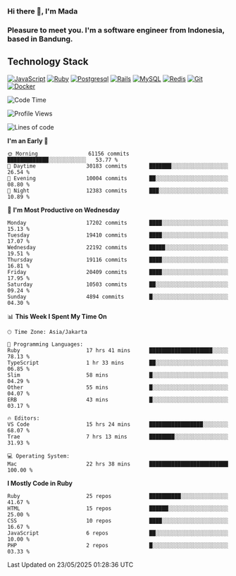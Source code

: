 ### Hi there 👋, I'm Mada
### Pleasure to meet you. I'm a software engineer from Indonesia, based in Bandung.

## Technology Stack

[![JavaScript](https://img.shields.io/badge/-JavaScript-%23F7DF1C?style=flat-square&logo=javascript&logoColor=000000&labelColor=%23F7DF1C&color=%23FFCE5A)](https://www.javascript.com/)
[![Ruby](https://img.shields.io/badge/Ruby-CC342D?style=flat-square&logo=ruby&logoColor=white)](https://www.ruby-lang.org/en/)
[![Postgresql](https://img.shields.io/badge/PostgreSQL-316192?style=flat-square&logo=postgresql&logoColor=ffffff)](https://www.postgresql.org/)
[![Rails](https://img.shields.io/badge/Ruby_on_Rails-CC0000?style=flat-square&logo=ruby-on-rails&logoColor=white)](https://rubyonrails.org/)
[![MySQL](https://img.shields.io/badge/-MySQL-4479A1?style=flat-square&logo=MySQL&logoColor=ffffff)](https://www.mysql.com/)
[![Redis](https://img.shields.io/badge/-Redis-DC382D?style=flat-square&logo=Redis&logoColor=ffffff)](https://redis.io/)
[![Git](https://img.shields.io/badge/-Git-%23F05032?style=flat-square&logo=git&logoColor=%23ffffff)](https://git-scm.com/)
[![Docker](https://img.shields.io/badge/-Docker-2496ED?style=flat-square&logo=docker&logoColor=ffffff)](https://www.docker.com/)
<!--
**madaarya/madaarya** is a ✨ _special_ ✨ repository because its `README.md` (this file) appears on your GitHub profile.

Here are some ideas to get you started:

- 🔭 I’m currently working on ...
- 🌱 I’m currently learning ...
- 👯 I’m looking to collaborate on ...
- 🤔 I’m looking for help with ...
- 💬 Ask me about ...
- 📫 How to reach me: ...
- 😄 Pronouns: ...
- ⚡ Fun fact: ...
-->
<!--START_SECTION:waka-->
![Code Time](http://img.shields.io/badge/Code%20Time-7%2C322%20hrs%2047%20mins-blue)

![Profile Views](http://img.shields.io/badge/Profile%20Views-0-blue)

![Lines of code](https://img.shields.io/badge/From%20Hello%20World%20I%27ve%20Written-51.3%20million%20lines%20of%20code-blue)

**I'm an Early 🐤** 

```text
🌞 Morning                61156 commits       █████████████░░░░░░░░░░░░   53.77 % 
🌆 Daytime                30183 commits       ███████░░░░░░░░░░░░░░░░░░   26.54 % 
🌃 Evening                10004 commits       ██░░░░░░░░░░░░░░░░░░░░░░░   08.80 % 
🌙 Night                  12383 commits       ███░░░░░░░░░░░░░░░░░░░░░░   10.89 % 
```
📅 **I'm Most Productive on Wednesday** 

```text
Monday                   17202 commits       ████░░░░░░░░░░░░░░░░░░░░░   15.13 % 
Tuesday                  19410 commits       ████░░░░░░░░░░░░░░░░░░░░░   17.07 % 
Wednesday                22192 commits       █████░░░░░░░░░░░░░░░░░░░░   19.51 % 
Thursday                 19116 commits       ████░░░░░░░░░░░░░░░░░░░░░   16.81 % 
Friday                   20409 commits       ████░░░░░░░░░░░░░░░░░░░░░   17.95 % 
Saturday                 10503 commits       ██░░░░░░░░░░░░░░░░░░░░░░░   09.24 % 
Sunday                   4894 commits        █░░░░░░░░░░░░░░░░░░░░░░░░   04.30 % 
```


📊 **This Week I Spent My Time On** 

```text
🕑︎ Time Zone: Asia/Jakarta

💬 Programming Languages: 
Ruby                     17 hrs 41 mins      ████████████████████░░░░░   78.13 % 
TypeScript               1 hr 33 mins        ██░░░░░░░░░░░░░░░░░░░░░░░   06.85 % 
Slim                     58 mins             █░░░░░░░░░░░░░░░░░░░░░░░░   04.29 % 
Other                    55 mins             █░░░░░░░░░░░░░░░░░░░░░░░░   04.07 % 
ERB                      43 mins             █░░░░░░░░░░░░░░░░░░░░░░░░   03.17 % 

🔥 Editors: 
VS Code                  15 hrs 24 mins      █████████████████░░░░░░░░   68.07 % 
Trae                     7 hrs 13 mins       ████████░░░░░░░░░░░░░░░░░   31.93 % 

💻 Operating System: 
Mac                      22 hrs 38 mins      █████████████████████████   100.00 % 
```

**I Mostly Code in Ruby** 

```text
Ruby                     25 repos            ██████████░░░░░░░░░░░░░░░   41.67 % 
HTML                     15 repos            ██████░░░░░░░░░░░░░░░░░░░   25.00 % 
CSS                      10 repos            ████░░░░░░░░░░░░░░░░░░░░░   16.67 % 
JavaScript               6 repos             ██░░░░░░░░░░░░░░░░░░░░░░░   10.00 % 
PHP                      2 repos             █░░░░░░░░░░░░░░░░░░░░░░░░   03.33 % 
```




 Last Updated on 23/05/2025 01:28:36 UTC
<!--END_SECTION:waka-->
